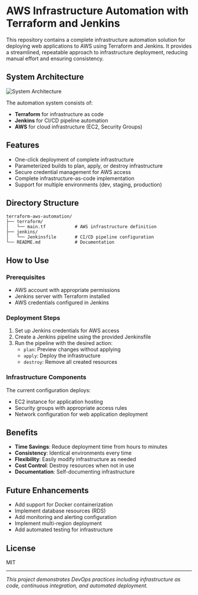# AWS Infrastructure Automation with Terraform and Jenkins

This repository contains a complete infrastructure automation solution for deploying web applications to AWS using Terraform and Jenkins. It provides a streamlined, repeatable approach to infrastructure deployment, reducing manual effort and ensuring consistency.

## System Architecture

![System Architecture](https://via.placeholder.com/800x400?text=Infrastructure+Automation+Architecture)

The automation system consists of:

- **Terraform** for infrastructure as code
- **Jenkins** for CI/CD pipeline automation
- **AWS** for cloud infrastructure (EC2, Security Groups)

## Features

- One-click deployment of complete infrastructure
- Parameterized builds to plan, apply, or destroy infrastructure
- Secure credential management for AWS access
- Complete infrastructure-as-code implementation
- Support for multiple environments (dev, staging, production)

## Directory Structure

```
terraform-aws-automation/
├── terraform/
│   └── main.tf           # AWS infrastructure definition
├── jenkins/
│   └── Jenkinsfile       # CI/CD pipeline configuration
└── README.md             # Documentation
```

## How to Use

### Prerequisites

- AWS account with appropriate permissions
- Jenkins server with Terraform installed
- AWS credentials configured in Jenkins

### Deployment Steps

1. Set up Jenkins credentials for AWS access
2. Create a Jenkins pipeline using the provided Jenkinsfile
3. Run the pipeline with the desired action:
   - `plan`: Preview changes without applying
   - `apply`: Deploy the infrastructure
   - `destroy`: Remove all created resources

### Infrastructure Components

The current configuration deploys:
- EC2 instance for application hosting
- Security groups with appropriate access rules
- Network configuration for web application deployment

## Benefits

- **Time Savings**: Reduce deployment time from hours to minutes
- **Consistency**: Identical environments every time
- **Flexibility**: Easily modify infrastructure as needed
- **Cost Control**: Destroy resources when not in use
- **Documentation**: Self-documenting infrastructure

## Future Enhancements

- Add support for Docker containerization
- Implement database resources (RDS)
- Add monitoring and alerting configuration
- Implement multi-region deployment
- Add automated testing for infrastructure

## License

MIT

---

*This project demonstrates DevOps practices including infrastructure as code, continuous integration, and automated deployment.*
